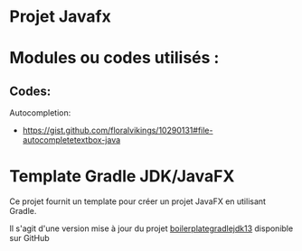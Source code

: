 
# Projet Javafx


# Modules ou codes utilisés :


## Codes:

Autocompletion:
- https://gist.github.com/floralvikings/10290131#file-autocompletetextbox-java



# Template Gradle JDK/JavaFX

Ce projet fournit un template pour créer un projet JavaFX en utilisant Gradle.

Il s'agit d'une version mise à jour du projet  [boilerplategradlejdk13](https://github.com/Typhon0/boilerplategradlejdk13) disponible sur GitHub


